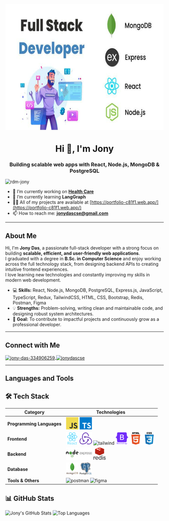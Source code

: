 <p align="center">
  <img src="./banner.jpg" alt="Banner" height="400px">
</p>
<h1 align="center">Hi 👋, I'm Jony</h1>
<h3 align="center">Building scalable web apps with React, Node.js, MongoDB & PostgreSQL</h3>

<p align="left"> 
  <img src="https://komarev.com/ghpvc/?username=rdm-jony&label=Profile%20views&color=0e75b6&style=flat" alt="rdm-jony" /> 
</p>

- 🔭 I’m currently working on [**Health Care**](https://github.com/Rdm-jony/health_care_frontend)
- 🌱 I’m currently learning **LangGraph**
- 👨‍💻 All of my projects are available at [https://portfolio-c81f1.web.app/](https://portfolio-c81f1.web.app/)
- 📫 How to reach me: **jonydascse@gmail.com**

---

## About Me
Hi, I'm **Jony Das**, a passionate full-stack developer with a strong focus on building **scalable, efficient, and user-friendly web applications**.  
I graduated with a degree in **B.Sc. in Computer Science** and enjoy working across the full technology stack, from designing backend APIs to creating intuitive frontend experiences.  
I love learning new technologies and constantly improving my skills in modern web development.

- 💻 **Skills:** React, Node.js, MongoDB, PostgreSQL, Express.js, JavaScript, TypeScript, Redux, TailwindCSS, HTML, CSS, Bootstrap, Redis, Postman, Figma
- 💡 **Strengths:** Problem-solving, writing clean and maintainable code, and designing robust system architectures.
- 🎯 **Goal:** To contribute to impactful projects and continuously grow as a professional developer.


---

## Connect with Me
<p align="left">
  <a href="https://linkedin.com/in/jony-das-334906259" target="blank">
    <img align="center" src="https://raw.githubusercontent.com/rahuldkjain/github-profile-readme-generator/master/src/images/icons/Social/linked-in-alt.svg" alt="jony-das-334906259" height="30" width="40" />
  </a>
  <a href="https://www.leetcode.com/jonydascse" target="blank">
    <img align="center" src="https://raw.githubusercontent.com/rahuldkjain/github-profile-readme-generator/master/src/images/icons/Social/leet-code.svg" alt="jonydascse" height="30" width="40" />
  </a>
</p>

---

## Languages and Tools
## 🛠 Tech Stack

| Category             | Technologies |
|----------------------|--------------|
| **Programming Languages** | <img src="https://raw.githubusercontent.com/devicons/devicon/master/icons/javascript/javascript-original.svg" alt="javascript" width="40" height="40"/> <img src="https://raw.githubusercontent.com/devicons/devicon/master/icons/typescript/typescript-original.svg" alt="typescript" width="40" height="40"/> |
| **Frontend** | <img src="https://raw.githubusercontent.com/devicons/devicon/master/icons/react/react-original-wordmark.svg" alt="react" width="40" height="40"/> <img src="https://raw.githubusercontent.com/devicons/devicon/master/icons/redux/redux-original.svg" alt="redux" width="40" height="40"/> <img src="https://www.vectorlogo.zone/logos/tailwindcss/tailwindcss-icon.svg" alt="tailwind" width="40" height="40"/> <img src="https://raw.githubusercontent.com/devicons/devicon/master/icons/bootstrap/bootstrap-plain-wordmark.svg" alt="bootstrap" width="40" height="40"/> <img src="https://raw.githubusercontent.com/devicons/devicon/master/icons/html5/html5-original-wordmark.svg" alt="html5" width="40" height="40"/> <img src="https://raw.githubusercontent.com/devicons/devicon/master/icons/css3/css3-original-wordmark.svg" alt="css3" width="40" height="40"/> |
| **Backend** | <img src="https://raw.githubusercontent.com/devicons/devicon/master/icons/nodejs/nodejs-original-wordmark.svg" alt="nodejs" width="40" height="40"/> <img src="https://raw.githubusercontent.com/devicons/devicon/master/icons/express/express-original-wordmark.svg" alt="express" width="40" height="40"/> <img src="https://raw.githubusercontent.com/devicons/devicon/master/icons/redis/redis-original-wordmark.svg" alt="redis" width="40" height="40"/> |
| **Database** | <img src="https://raw.githubusercontent.com/devicons/devicon/master/icons/mongodb/mongodb-original-wordmark.svg" alt="mongodb" width="40" height="40"/> <img src="https://raw.githubusercontent.com/devicons/devicon/master/icons/postgresql/postgresql-original-wordmark.svg" alt="postgresql" width="40" height="40"/> |
| **Tools & Others** | <img src="https://www.vectorlogo.zone/logos/getpostman/getpostman-icon.svg" alt="postman" width="40" height="40"/> <img src="https://www.vectorlogo.zone/logos/figma/figma-icon.svg" alt="figma" width="40" height="40"/> |



## 📊 GitHub Stats

<p align="left">
  <img height="180" src="https://github-readme-stats.vercel.app/api?username=rdm-jony&show_icons=true&theme=react&hide_border=true" alt="Jony's GitHub Stats"/>
  <img height="180" src="https://github-readme-stats.vercel.app/api/top-langs/?username=rdm-jony&layout=compact&theme=react&hide_border=true" alt="Top Languages"/>
</p>



